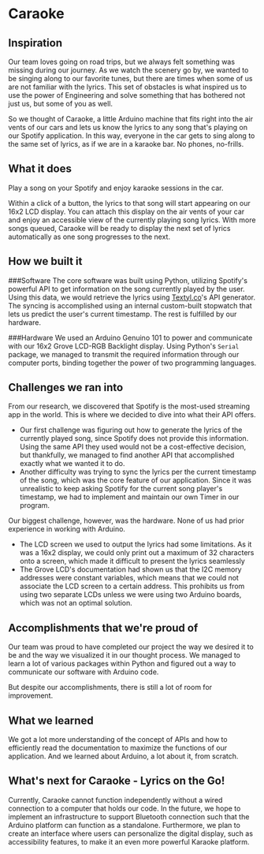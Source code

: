 # Caraoke
## Inspiration
Our team loves going on road trips, but we always felt something was missing during our journey. As we watch the scenery go by, we wanted to be singing along to our favorite tunes, but there are times when some of us are not familiar with the lyrics. This set of obstacles is what inspired us to use the power of Engineering and solve something that has bothered not just us, but some of you as well.

So we thought of Caraoke, a little Arduino machine that fits right into the air vents of our cars and lets us know the lyrics to any song that's playing on our Spotify application. In this way, everyone in the car gets to sing along to the same set of lyrics, as if we are in a karaoke bar. No phones, no-frills.


## What it does
Play a song on your Spotify and enjoy karaoke sessions in the car. 

Within a click of a button, the lyrics to that song will start appearing on our 16x2 LCD display. You can attach this display on the air vents of your car and enjoy an accessible view of the currently playing song lyrics. With more songs queued, Caraoke will be ready to display the next set of lyrics automatically as one song progresses to the next. 


## How we built it
###Software
The core software was built using Python, utilizing Spotify's powerful API to get information on the song currently played by the user. Using this data, we would retrieve the lyrics using [Textyl.co](https://api.textyl.co/api/lyrics?q=query)'s API generator. The syncing is accomplished using an internal custom-built stopwatch that lets us predict the user's current timestamp. The rest is fulfilled by our hardware.

###Hardware
We used an Arduino Genuino 101 to power and communicate with our 16x2 Grove LCD-RGB Backlight display. Using Python's `Serial` package, we managed to transmit the required information through our computer ports, binding together the power of two programming languages.


## Challenges we ran into
From our research, we discovered that Spotify is the most-used streaming app in the world. This is where we decided to dive into what their API offers.
- Our first challenge was figuring out how to generate the lyrics of the currently played song, since Spotify does not provide this information. Using the same API they used would not be a cost-effective decision, but thankfully, we managed to find another API that accomplished exactly what we wanted it to do. 
- Another difficulty was trying to sync the lyrics per the current timestamp of the song, which was the core feature of our application. Since it was unrealistic to keep asking Spotify for the current song player's timestamp, we had to implement and maintain our own Timer in our program.

Our biggest challenge, however, was the hardware. None of us had prior experience in working with Arduino.
- The LCD screen we used to output the lyrics had some limitations. As it was a 16x2 display, we could only print out a maximum of 32 characters onto a screen, which made it difficult to present the lyrics seamlessly
- The Grove LCD's documentation had shown us that the I2C memory addresses were constant variables, which means that we could not associate the LCD screen to a certain address. This prohibits us from using two separate LCDs unless we were using two Arduino boards, which was not an optimal solution.


## Accomplishments that we're proud of
Our team was proud to have completed our project the way we desired it to be and the way we visualized it in our thought process. We managed to learn a lot of various packages within Python and figured out a way to communicate our software with Arduino code. 

But despite our accomplishments, there is still a lot of room for improvement.


## What we learned
We got a lot more understanding of the concept of APIs and how to efficiently read the documentation to maximize the functions of our application. And we learned about Arduino, a lot about it, from scratch.


## What's next for Caraoke - Lyrics on the Go!
Currently, Caraoke cannot function independently without a wired connection to a computer that holds our code. In the future, we hope to implement an infrastructure to support Bluetooth connection such that the Arduino platform can function as a standalone. Furthermore, we plan to create an interface where users can personalize the digital display, such as accessibility features, to make it an even more powerful Karaoke platform. 
